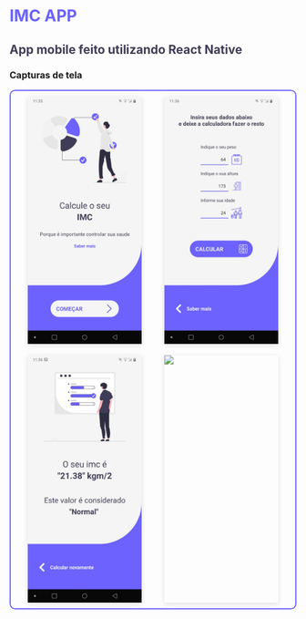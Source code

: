 <h1 style="color: #6c63ff">IMC APP</h1>

<h2 style="color: #3f3d56">App mobile feito utilizando React Native</h2>

<h3 style="font-size: 16px">Capturas de tela</h3>

<div style="display: flex; flex-wrap: wrap;align-items:'center'; border: 2px solid #6c63ff; justify-content: space-evenly; border-radius: 10px ">
<img style="width: 200px; margin: 10px; box-shadow: rgba(99, 99, 99, 0.2) 0px 2px 8px 0px; "src="./frames/img1.jpg">
<img style="width: 200px; margin: 10px; box-shadow: rgba(99, 99, 99, 0.2) 0px 2px 8px 0px;"  src="./frames/img2.jpg">
<img style="width: 200px; margin: 10px; box-shadow: rgba(99, 99, 99, 0.2) 0px 2px 8px 0px;"  src="./frames/img3.jpg">
<img style="width: 200px; margin: 10px; box-shadow: rgba(99, 99, 99, 0.2) 0px 2px 8px 0px;"  src="./frames/img4.gif">
</div>



